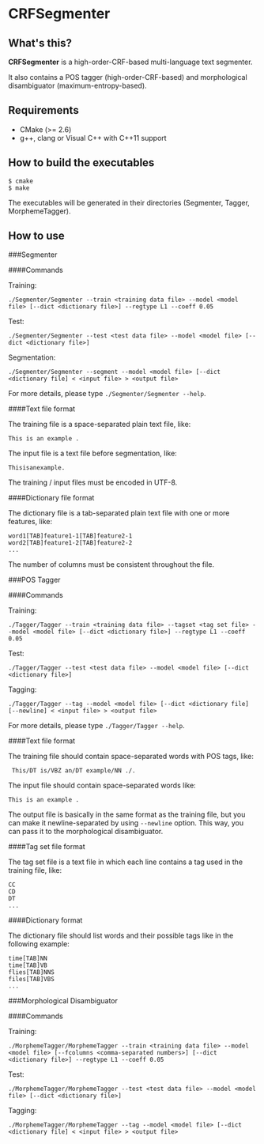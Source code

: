 CRFSegmenter
============

What's this?
------------

**CRFSegmenter** is a high-order-CRF-based multi-language text segmenter.

It also contains a POS tagger (high-order-CRF-based) and morphological disambiguator (maximum-entropy-based).

Requirements
------------

* CMake (>= 2.6)
* g++, clang or Visual C++ with C++11 support

How to build the executables
----------------------------
    $ cmake
    $ make

The executables will be generated in their directories (Segmenter, Tagger, MorphemeTagger).

How to use
----------

###Segmenter

####Commands

Training:

    ./Segmenter/Segmenter --train <training data file> --model <model file> [--dict <dictionary file>] --regtype L1 --coeff 0.05
    
Test:

    ./Segmenter/Segmenter --test <test data file> --model <model file> [--dict <dictionary file>]

Segmentation:

    ./Segmenter/Segmenter --segment --model <model file> [--dict <dictionary file] < <input file> > <output file>

For more details, please type `./Segmenter/Segmenter --help`.

####Text file format

The training file is a space-separated plain text file, like:

    This is an example .

The input file is a text file before segmentation, like:

    Thisisanexample.

The training / input files must be encoded in UTF-8.

####Dictionary file format

The dictionary file is a tab-separated plain text file with one or more features, like:

    word1[TAB]feature1-1[TAB]feature2-1
    word2[TAB]feature1-2[TAB]feature2-2
    ...

The number of columns must be consistent throughout the file.

###POS Tagger

####Commands

Training:

    ./Tagger/Tagger --train <training data file> --tagset <tag set file> --model <model file> [--dict <dictionary file>] --regtype L1 --coeff 0.05
    
Test:

    ./Tagger/Tagger --test <test data file> --model <model file> [--dict <dictionary file>]

Tagging:

    ./Tagger/Tagger --tag --model <model file> [--dict <dictionary file] [--newline] < <input file> > <output file>

For more details, please type `./Tagger/Tagger --help`.

####Text file format

The training file should contain space-separated words with POS tags, like:

     This/DT is/VBZ an/DT example/NN ./.

The input file should contain space-separated words like:

    This is an example .

The output file is basically in the same format as the training file, but you can make it newline-separated by using `--newline` option. This way, you can pass it to the morphological disambiguator.

####Tag set file format

The tag set file is a text file in which each line contains a tag used in the training file, like:

    CC
    CD
    DT
    ...

####Dictionary format

The dictionary file should list words and their possible tags like in the following example:

    time[TAB]NN
    time[TAB]VB
    flies[TAB]NNS
    files[TAB]VBS
    ...

###Morphological Disambiguator

####Commands

Training:

    ./MorphemeTagger/MorphemeTagger --train <training data file> --model <model file> [--fcolumns <comma-separated numbers>] [--dict <dictionary file>] --regtype L1 --coeff 0.05

Test:

    ./MorphemeTagger/MorphemeTagger --test <test data file> --model <model file> [--dict <dictionary file>]

Tagging:

    ./MorphemeTagger/MorphemeTagger --tag --model <model file> [--dict <dictionary file] < <input file> > <output file>
